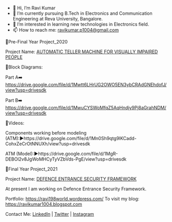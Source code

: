 - 👋 Hi, I’m Ravi Kumar 
- 🌱 I’m currently pursuing B.Tech in Electronics and Communication Engineering at Reva University, Bangalore.
- 👀 I’m interested in learning new technologies in Electronics field.
- 📫 How to reach me: ravikumar.p1004@gmail.com

🔗Pre-Final Year Project_2020 

Project Name: [AUTOMATIC TELLER MACHINE FOR VISUALLY IMPAIRED PEOPLE](https://ravi198world.wordpress.com/2019/10/05/the-journey-begins/2/)

🚧Block Diagrams:

Part A➡️ https://drive.google.com/file/d/1Mwtt6LHrUG2OWO5EN3ybCRAdGNEhdofJ/view?usp=drivesdk

Part B➡️ https://drive.google.com/file/d/1MwuCYSWoMfqZ5AqHndjy9Pj8aGrahNDM/view?usp=drivesdk

🎥Videos:

Components working before modeling (ATM):▶️https://drive.google.com/file/d/1Mn0Sh9qtg9lKCadd-CohxZeCrOtNNUXh/view?usp=drivesdk

ATM (Model):▶️https://drive.google.com/file/d/1MgR-DEBOl2v8JgWoMHCyTyVZbVds-PgE/view?usp=drivesdk

🔗Final Year Project_2021

Project Name: [DEFENCE ENTRANCE SECURITY FRAMEWORK](https://ravi198world.wordpress.com/2019/10/05/the-journey-begins/3/)

At present I am working on Defence Entrance Security Framework.

Portfolio: https://ravi198world.wordpress.com/
To visit my blog: https://ravikumar1004.blogspot.com 

Contact Me:
[LinkedIn](https://www.linkedin.com/in/ravi-kumar-p-a659271b3/) | [Twitter](https://twitter.com/ravikumar_483) | [Instagram](https://www.instagram.com/ravikumar_483/) 

<!---
ravi1013/ravi1013 is a ✨ special ✨ repository because its `README.md` (this file) appears on your GitHub profile.
You can click the Preview link to take a look at your changes.
--->
